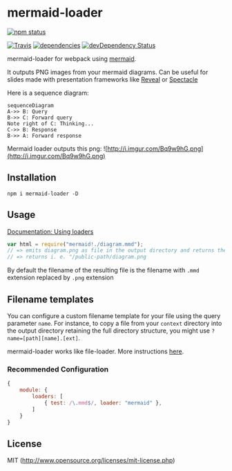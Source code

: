mermaid-loader
===============

[![npm status](https://nodei.co/npm/mermaid-loader.svg?downloads=true&stars=true)](https://npmjs.org/package/mermaid-loader)

[![Travis](https://travis-ci.org/popul/mermaid-loader.svg)](https://travis-ci.org/popul/mermaid-loader)
[![dependencies](https://david-dm.org/popul/mermaid-loader.svg)](http://david-dm.org/popul/mermaid-loader)
[![devDependency Status](https://david-dm.org/popul/mermaid-loader/dev-status.svg)](https://david-dm.org/popul/mermaid-loader#info=devDependencies)

mermaid-loader for webpack using [mermaid](https://github.com/knsv/mermaid).

It outputs PNG images from your mermaid diagrams. Can be useful for slides made with presentation frameworks like [Reveal](http://lab.hakim.se/reveal-js) or [Spectacle](https://formidable.com/open-source/spectacle/)

Here is a sequence diagram:
```
sequenceDiagram
A->> B: Query
B->> C: Forward query
Note right of C: Thinking...
C->> B: Response
B->> A: Forward response
```

Mermaid loader outputs this png:
![http://i.imgur.com/Bq9w9hG.png](http://i.imgur.com/Bq9w9hG.png)

## Installation

```npm i mermaid-loader -D```

## Usage 

[Documentation: Using loaders](http://webpack.github.io/docs/using-loaders.html)

```javascript
var html = require("mermaid!./diagram.mmd");
// => emits diagram.png as file in the output directory and returns the public url
// => returns i. e. "/public-path/diagram.png
```

By default the filename of the resulting file is the filename with `.mmd` extension replaced by `.png` extension

## Filename templates

You can configure a custom filename template for your file using the query
parameter `name`. For instance, to copy a file from your `context` directory
into the output directory retaining the full directory structure, you might
use `?name=[path][name].[ext]`.

mermaid-loader works like file-loader. More instructions [here](https://github.com/webpack/file-loader/blob/master/README.md#filename-templates).

### Recommended Configuration

```javascript
{
    module: {
        loaders: [
            { test: /\.mmd$/, loader: "mermaid" },
        ]
    }
}
```

## License

MIT (http://www.opensource.org/licenses/mit-license.php)
